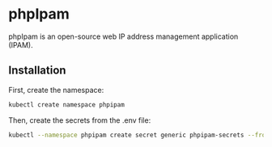 # phpIpam

phpIpam is an open-source web IP address management application (IPAM).


## Installation

First, create the namespace:
```bash
kubectl create namespace phpipam
```
Then, create the secrets from the .env file:
```bash
kubectl --namespace phpipam create secret generic phpipam-secrets --from-env-file=.env
```
